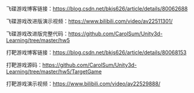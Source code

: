飞碟游戏博客链接：https://blog.csdn.net/bkjs626/article/details/80062688

飞碟游戏改进版演示视频：https://www.bilibili.com/video/av22511301/

飞碟游戏改进版完整代码：https://github.com/CarolSum/Unity3d-Learning/tree/master/hw5

打靶游戏博客链接：https://blog.csdn.net/bkjs626/article/details/80068153

打靶游戏源码：https://github.com/CarolSum/Unity3d-Learning/tree/master/hw5/TargetGame

打靶游戏演示视频：https://www.bilibili.com/video/av22529888/